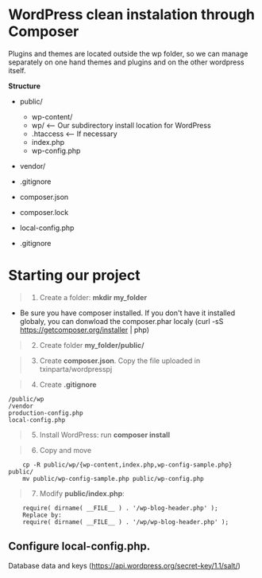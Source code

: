 # WordPress clean instalation through Composer
Plugins and themes are located outside the wp folder, so we can manage separately on one hand themes and plugins and on the other wordpress itself.

**Structure**
- public/
  - wp-content/
  - wp/         <-- Our subdirectory install location for WordPress
  - .htaccess   <-- If necessary
  - index.php
  - wp-config.php

- vendor/
- .gitignore
- composer.json
- composer.lock
- local-config.php
- .gitignore

# Starting our project

>1. Create a folder: **mkdir my_folder**
- Be sure you have composer installed. If you don't have it installed globaly, you can donwload the composer.phar localy (curl -sS https://getcomposer.org/installer | php)

>2. Create folder **my_folder/public/**

>3. Create **composer.json**. Copy the file uploaded in txinparta/wordpresspj

>4. Create **.gitignore**
```
/public/wp
/vendor
production-config.php
local-config.php
```
>5. Install WordPress: run **composer install**

>6. Copy and move
```
	cp -R public/wp/{wp-content,index.php,wp-config-sample.php} public/
	mv public/wp-config-sample.php public/wp-config.php
```

>7. Modify **public/index.php**:
```
	require( dirname( __FILE__ ) . '/wp-blog-header.php' );
	Replace by:
	require( dirname( __FILE__ ) . '/wp/wp-blog-header.php' );
```

## Configure local-config.php. 
Database data and keys (https://api.wordpress.org/secret-key/1.1/salt/)
